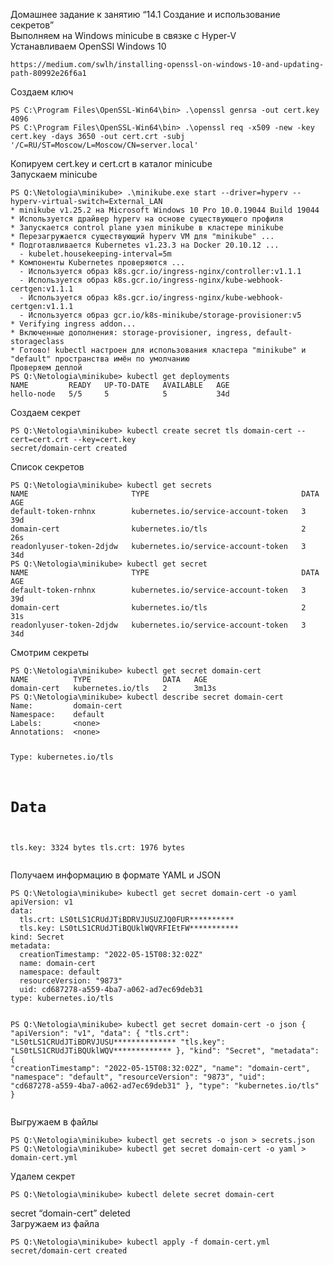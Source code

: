 <p class="has-line-data" data-line-start="0" data-line-end="3">Домашнее задание к занятию “14.1 Создание и использование секретов”<br>
Выполняем на Windows minicube в связке с Hyper-V<br>
Устанавливаем OpenSSl Windows 10</p>
<pre><code>https://medium.com/swlh/installing-openssl-on-windows-10-and-updating-path-80992e26f6a1
</code></pre>
<p class="has-line-data" data-line-start="6" data-line-end="7">Создаем ключ</p>
<pre><code>PS C:\Program Files\OpenSSL-Win64\bin&gt; .\openssl genrsa -out cert.key 4096
PS C:\Program Files\OpenSSL-Win64\bin&gt; .\openssl req -x509 -new -key cert.key -days 3650 -out cert.crt -subj '/C=RU/ST=Moscow/L=Moscow/CN=server.local'
</code></pre>
<p class="has-line-data" data-line-start="11" data-line-end="13">Копируем cert.key и cert.crt в каталог minicube<br>
Запускаем minicube</p>
<pre><code>PS Q:\Netologia\minikube&gt; .\minikube.exe start --driver=hyperv --hyperv-virtual-switch=External_LAN                     
* minikube v1.25.2 на Microsoft Windows 10 Pro 10.0.19044 Build 19044                                                   
* Используется драйвер hyperv на основе существующего профиля                                                           
* Запускается control plane узел minikube в кластере minikube
* Перезагружается существующий hyperv VM для &quot;minikube&quot; ...
* Подготавливается Kubernetes v1.23.3 на Docker 20.10.12 ...
  - kubelet.housekeeping-interval=5m
* Компоненты Kubernetes проверяются ...
  - Используется образ k8s.gcr.io/ingress-nginx/controller:v1.1.1
  - Используется образ k8s.gcr.io/ingress-nginx/kube-webhook-certgen:v1.1.1
  - Используется образ k8s.gcr.io/ingress-nginx/kube-webhook-certgen:v1.1.1
  - Используется образ gcr.io/k8s-minikube/storage-provisioner:v5
* Verifying ingress addon...
* Включенные дополнения: storage-provisioner, ingress, default-storageclass
* Готово! kubectl настроен для использования кластера &quot;minikube&quot; и &quot;default&quot; пространства имён по умолчанию
Проверяем деплой
PS Q:\Netologia\minikube&gt; kubectl get deployments
NAME         READY   UP-TO-DATE   AVAILABLE   AGE
hello-node   5/5     5            5           34d
</code></pre>
<p class="has-line-data" data-line-start="34" data-line-end="35">Создаем секрет</p>
<pre><code>PS Q:\Netologia\minikube&gt; kubectl create secret tls domain-cert --cert=cert.crt --key=cert.key
secret/domain-cert created
</code></pre>
<p class="has-line-data" data-line-start="38" data-line-end="39">Список секретов</p>
<pre><code>PS Q:\Netologia\minikube&gt; kubectl get secrets
NAME                       TYPE                                  DATA   AGE
default-token-rnhnx        kubernetes.io/service-account-token   3      39d
domain-cert                kubernetes.io/tls                     2      26s
readonlyuser-token-2djdw   kubernetes.io/service-account-token   3      34d
PS Q:\Netologia\minikube&gt; kubectl get secret
NAME                       TYPE                                  DATA   AGE
default-token-rnhnx        kubernetes.io/service-account-token   3      39d
domain-cert                kubernetes.io/tls                     2      31s
readonlyuser-token-2djdw   kubernetes.io/service-account-token   3      34d
</code></pre>
<p class="has-line-data" data-line-start="51" data-line-end="52">Смотрим секреты</p>
<pre><code>PS Q:\Netologia\minikube&gt; kubectl get secret domain-cert
NAME          TYPE                DATA   AGE
domain-cert   kubernetes.io/tls   2      3m13s
PS Q:\Netologia\minikube&gt; kubectl describe secret domain-cert
Name:         domain-cert
Namespace:    default
Labels:       &lt;none&gt;
Annotations:  &lt;none&gt;

Type:  kubernetes.io/tls

Data
====
tls.key:  3324 bytes
tls.crt:  1976 bytes
</code></pre>
<p class="has-line-data" data-line-start="69" data-line-end="70">Получаем информацию в формате YAML и JSON</p>
<pre><code>PS Q:\Netologia\minikube&gt; kubectl get secret domain-cert -o yaml
apiVersion: v1
data:
  tls.crt: LS0tLS1CRUdJTiBDRVJUSUZJQ0FUR**********
  tls.key: LS0tLS1CRUdJTiBQUklWQVRFIEtFW***********
kind: Secret
metadata:
  creationTimestamp: &quot;2022-05-15T08:32:02Z&quot;
  name: domain-cert
  namespace: default
  resourceVersion: &quot;9873&quot;
  uid: cd687278-a559-4ba7-a062-ad7ec69deb31
type: kubernetes.io/tls

PS Q:\Netologia\minikube&gt; kubectl get secret domain-cert -o json
{
    &quot;apiVersion&quot;: &quot;v1&quot;,
    &quot;data&quot;: {
        &quot;tls.crt&quot;: &quot;LS0tLS1CRUdJTiBDRVJUSU**************
        &quot;tls.key&quot;: &quot;LS0tLS1CRUdJTiBQUklWQV*************
    },
    &quot;kind&quot;: &quot;Secret&quot;,
    &quot;metadata&quot;: {
        &quot;creationTimestamp&quot;: &quot;2022-05-15T08:32:02Z&quot;,
        &quot;name&quot;: &quot;domain-cert&quot;,
        &quot;namespace&quot;: &quot;default&quot;,
        &quot;resourceVersion&quot;: &quot;9873&quot;,
        &quot;uid&quot;: &quot;cd687278-a559-4ba7-a062-ad7ec69deb31&quot;
    },
    &quot;type&quot;: &quot;kubernetes.io/tls&quot;
}
</code></pre>
<p class="has-line-data" data-line-start="102" data-line-end="103">Выгружаем в файлы</p>
<pre><code>PS Q:\Netologia\minikube&gt; kubectl get secrets -o json &gt; secrets.json
PS Q:\Netologia\minikube&gt; kubectl get secret domain-cert -o yaml &gt; domain-cert.yml
</code></pre>
<p class="has-line-data" data-line-start="106" data-line-end="107">Удалем секрет</p>
<pre><code>PS Q:\Netologia\minikube&gt; kubectl delete secret domain-cert
</code></pre>
<p class="has-line-data" data-line-start="109" data-line-end="111">secret “domain-cert” deleted<br>
Загружаем из файла</p>
<pre><code>PS Q:\Netologia\minikube&gt; kubectl apply -f domain-cert.yml
secret/domain-cert created
</code></pre>

